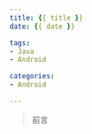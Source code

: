 ```yaml
---
title: {{ title }}
date: {{ date }}

tags:
- Java
- Android

categories:
- Android

---
```


>前言


<br/>
<!--- more --->
<br/>